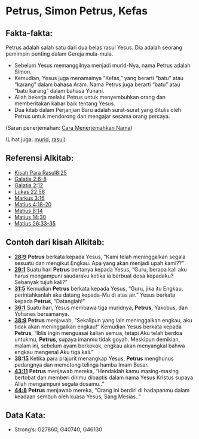 # Petrus, Simon Petrus, Kefas

## Fakta-fakta:

Petrus adalah salah satu dari dua belas rasul Yesus. Dia adalah seorang pemimpin penting dalam Gereja mula-mula.

* Sebelum Yesus memanggilnya menjadi murid-Nya, nama Petrus adalah Simon.
* Kemudian, Yesus juga menamainya “Kefas,” yang berarti “batu” atau “karang” dalam bahasa Aram. Nama Petrus juga berarti “batu” atau “batu karang” dalam bahasa Yunani.
* Allah bekerja melalui Petrus untuk menyembuhkan orang dan memberitakan kabar baik tentang Yesus.
* Dua kitab dalam Perjanjian Baru adalah surat-surat yang ditulis oleh Petrus untuk mendorong dan mengajar sesama orang percaya.

(Saran penerjemahan: [Cara Menerjemahkan Nama](rc://en/ta/man/translate/translate-names))

(Lihat juga: [murid](../kt/disciple.md), [rasul](../kt/apostle.md))

## Referensi Alkitab:

* [Kisah Para Rasul8:25](rc://en/tn/help/act/08/25)
* [Galatia 2:6-8](rc://en/tn/help/gal/02/06)
* [Galatia 2:12](rc://en/tn/help/gal/02/12)
* [Lukas 22:58](rc://en/tn/help/luk/22/58)
* [Markus 3:16](rc://en/tn/help/mrk/03/16)
* [Matius 4:18-20](rc://en/tn/help/mat/04/18)
* [Matius 8:14](rc://en/tn/help/mat/08/14)
* [Matius 14:30](rc://en/tn/help/mat/14/30)
* [Matius 26:33-35](rc://en/tn/help/mat/26/33)

## Contoh dari kisah Alkitab:

* __[28:9](rc://en/tn/help/obs/28/09)__ __Petrus__ berkata kepada Yesus, “Kami telah meninggalkan segala sesuatu dan mengikut Engkau. Apa yang akan menjadi upah kami??”
* __[29:1](rc://en/tn/help/obs/29/01)__ Suatu hari __Petrus__ bertanya kepada Yesus, “Guru, berapa kali aku harus mengampuni saudaraku ketika ia berbuat dosa kepadaku? Sebanyak tujuh kali?”
* __[31:5](rc://en/tn/help/obs/31/05)__ Kemudian __Petrus__ berkata kepada Yesus, “Guru, jika itu Engkau, perintahkanlah aku datang kepada-Mu di atas air.” Yesus berkata kepada __Petrus__, “Datanglah!”
* __[36:1](rc://en/tn/help/obs/36/01)__ Suatu hari, Yesus membawa tiga muridnya, __Petrus__, Yakobus, dan Yohanes bersamanya.
* __[38:9](rc://en/tn/help/obs/38/09)__ __Petrus__ menjawab, “Sekalipun yang lain meninggalkan engkau, aku tidak akan meninggalkan engkau!” Kemudian Yesus berkata kepada __Petrus__, “Iblis ingin menguasai kalian semua, tetapi Aku telah berdoa untukmu, __Petrus__, supaya imanmu tidak goyah. Meskipun demikian, malam ini, sebelum ayam berkokok, engkau akan menyangkal bahwa engkau mengenal Aku tiga kali.”
* __[38:15](rc://en/tn/help/obs/38/15)__ Ketika para prajurit menangkap Yesus, __Petrus__ menghunus pedangnya dan memotong telinga hamba Imam Besar.
* __[43:11](rc://en/tn/help/obs/43/11)__ __Petrus__ menjawab mereka, “Hendaklah kamu masing-masing bertobat dan memberi dirimu dibaptis dalam nama Yesus Kristus supaya Allah mengampuni segala dosamu..”
* __[44:8](rc://en/tn/help/obs/44/08)__ __Petrus__ menjawab mereka, “Orang ini berdiri di hadapanmu dalam keadaan sembuh oleh kuasa Yesus, Sang Mesias..”

## Data Kata:

* Strong’s: G27860, G40740, G46130
